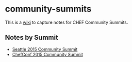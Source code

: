 # community-summits

This is a [wiki](https://github.com/chef/community-summits/wiki) to
capture notes for CHEF Community Summits.

## Notes by Summit
+ [Seattle 2015 Community Summit](https://github.com/chef/community-summits/wiki/Seattle-2015-Community-Summit)
+ [ChefConf 2015
Community Summit](https://github.com/chef/community-summits/wiki/ChefConf-2015-Community-Summit)
